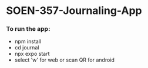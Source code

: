 # SOEN-357-Journaling-App
### To run the app: 
- npm install 
- cd journal
- npx expo start
- select 'w' for web or scan QR for android 
